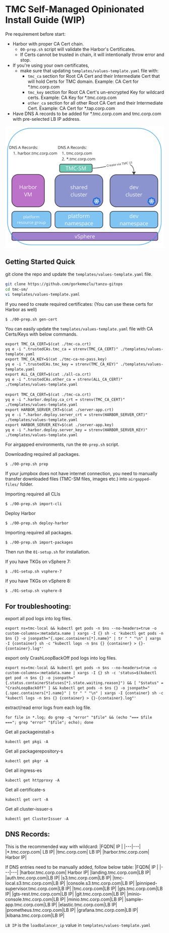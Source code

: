 # TMC Self-Managed Opinionated Install Guide (WIP)

Pre requirement before start: 
 - Harbor with proper CA Cert chain.
    - ```00-prep.sh``` script will validate the Harbor's Certificates.
    - If Certs cannot be trusted in chain, it will intentionally throw error and stop.
 - If you're using your own certificates, 
    - make sure that updating ```templates/values-template.yaml``` file with:
        - ```tmc_ca``` section for Root CA Cert and their Intermediate Cert that will hold Certs for TMC domain. Example: CA Cert for *.tmc.corp.com
        - ```tmc_key``` section for Root CA Cert's un-encrypted Key for wildcard certs. Example: CA Key for *.tmc.corp.com
        - ```other_ca``` section for all other Root CA Cert and their Intermediate Cert. Example: CA Cert for *.tap.corp.com
 - Have DNS A records to be added for *.tmc.corp.com and tmc.corp.com with pre-selected LB IP address.

![Alt text](image.png)

## Getting Started Quick

git clone the repo and update the `templates/values-template.yaml` file.

```bash
git clone https://github.com/gorkemozlu/tanzu-gitops
cd tmc-sm/
vi templates/values-template.yaml
```

If you need to create required certificates: (You can use these certs for Harbor as well)
```
$ ./00-prep.sh gen-cert
```

You can easily update the `templates/values-template.yaml` file with CA Certs/Keys with below commands.
```
export TMC_CA_CERT=$(cat ./tmc-ca.crt)
yq e -i ".trustedCAs.tmc_ca = strenv(TMC_CA_CERT)" ./templates/values-template.yaml
export TMC_CA_KEY=$(cat ./tmc-ca-no-pass.key)
yq e -i ".trustedCAs.tmc_key = strenv(TMC_CA_KEY)" ./templates/values-template.yaml
export ALL_CA_CERT=$(cat ./all-ca.crt)
yq e -i ".trustedCAs.other_ca = strenv(ALL_CA_CERT)" ./templates/values-template.yaml

export TMC_CA_CERT=$(cat ./tmc-ca.crt)
yq e -i ".harbor.deploy.ca_crt = strenv(TMC_CA_CERT)" ./templates/values-template.yaml
export HARBOR_SERVER_CRT=$(cat ./server-app.crt)
yq e -i ".harbor.deploy.server_crt = strenv(HARBOR_SERVER_CRT)" ./templates/values-template.yaml
export HARBOR_SERVER_KEY=$(cat ./server-app.key)
yq e -i ".harbor.deploy.server_key = strenv(HARBOR_SERVER_KEY)" ./templates/values-template.yaml

```

For airgapped environments, run the ```00-prep.sh``` script.

Downloading required all packages.
```
$ ./00-prep.sh prep
```

If your jumpbox does not have internet connection, you need to manually transfer downloaded files (TMC-SM files, images etc.) into ```airgapped-files/``` folder.

Importing required all CLIs
```
$ ./00-prep.sh import-cli
```

Deploy Harbor
```
$ ./00-prep.sh deploy-harbor
```

Importing required all packages.
```
$ ./00-prep.sh import-packages
```

Then run the ```01-setup.sh``` for installation.

If you have TKGs on vSphere 7:
```
$ ./01-setup.sh vsphere-7
```

If you have TKGs on vSphere 8:
```
$ ./01-setup.sh vsphere-8
```


## For troubleshooting:

export all pod logs into log files.
```
export ns=tmc-local && kubectl get pods -n $ns --no-headers=true -o custom-columns=:metadata.name | xargs -I {} sh -c 'kubectl get pods -n $ns {} -o jsonpath="{.spec.containers[*].name}" | tr " " "\n" | xargs -I {container} sh -c "kubectl logs -n $ns {} {container} > {}-{container}.log"'
```

export only CrashLoopBackOff pod logs into log files.
```
export ns=tmc-local && kubectl get pods -n $ns --no-headers=true -o custom-columns=:metadata.name | xargs -I {} sh -c 'status=$(kubectl get pod -n $ns {} -o jsonpath="{.status.containerStatuses[*].state.waiting.reason}") && [ "$status" = "CrashLoopBackOff" ] && kubectl get pods -n $ns {} -o jsonpath="{.spec.containers[*].name}" | tr " " "\n" | xargs -I {container} sh -c "kubectl logs -n $ns {} {container} > {}-{container}.log"'
```

extract/read error logs from each log file.
```
for file in *.log; do grep -q "error" "$file" && (echo "=== $file ==="; grep "error" "$file"; echo); done
```

Get all packageinstall-s
```
kubectl get pkgi -A
```

Get all packagerepository-s
```
kubectl get pkgr -A
```

Get all ingress-es
```
kubectl get httpproxy -A
```

Get all certificate-s
```
kubectl get cert -A
```

Get all cluster-issuer-s
```
kubectl get ClusterIssuer -A
```

## DNS Records:

This is the recommended way with wildcard:
|FQDN| IP |
|---|---|
|*.tmc.corp.com| LB IP|
|tmc.corp.com| LB IP|
|harbor.tmc.corp.com| Harbor IP|

If DNS entries need to be manually added, follow below table:
|FQDN| IP |
|---|---|
|harbor.tmc.corp.com| Harbor IP|
|landing.tmc.corp.com|LB IP|
|auth.tmc.corp.com|LB IP|
|s3.tmc.corp.com|LB IP|
|tmc-local.s3.tmc.corp.com|LB IP|
|console.s3.tmc.corp.com|LB IP|
|pinniped-supervisor.tmc.corp.com|LB IP|
|tmc.corp.com|LB IP|
|gts.tmc.corp.com|LB IP|
|gts-rest.tmc.corp.com|LB IP|
|git.tmc.corp.com|LB IP|
|minio-console.tmc.corp.com|LB IP|
|minio.tmc.corp.com|LB IP|
|sample-app.tmc.corp.com|LB IP|
|elastic.tmc.corp.com|LB IP|
|prometheus.tmc.corp.com|LB IP|
|grafana.tmc.corp.com|LB IP|
|kibana.tmc.corp.com|LB IP|

`LB IP` is the `loadbalancer_ip` value in `templates/values-template.yaml` 